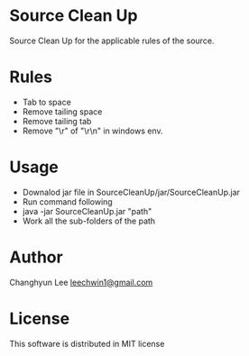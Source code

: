 # Source Clean Up
Source Clean Up for the applicable rules of the source.

# Rules
- Tab to space
- Remove tailing space
- Remove tailing tab
- Remove "\r" of "\r\n" in windows env.

# Usage
- Downalod jar file in SourceCleanUp/jar/SourceCleanUp.jar
- Run command following
- java -jar SourceCleanUp.jar "path"
- Work all the sub-folders of the path
 
# Author
 Changhyun Lee <leechwin1@gmail.com>

# License
This software is distributed in MIT license
